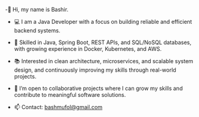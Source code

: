 -👋 Hi, my name is Bashir.

- 💻 I am a Java Developer with a focus on building reliable and efficient backend systems.

- 🔧 Skilled in Java, Spring Boot, REST APIs, and SQL/NoSQL databases, with growing experience in Docker, Kubernetes, and AWS.

- 📚 Interested in clean architecture, microservices, and scalable system design, and continuously improving my skills through real-world projects.

- 🤝 I’m open to collaborative projects where I can grow my skills and contribute to meaningful software solutions.

- 📫 Contact: bashmufol@gmail.com

<!---
Bashmufol/Bashmufol is a ✨ special ✨ repository because its `README.md` (this file) appears on your GitHub profile.
You can click the Preview link to take a look at your changes.
--->
